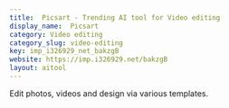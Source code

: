 ```yaml
---
title:  Picsart - Trending AI tool for Video editing
display_name:  Picsart
category: Video editing
category_slug: video-editing
key: imp_i326929_net_bakzgB
website: https://imp.i326929.net/bakzgB
layout: aitool
---
```


Edit photos, videos and design via various templates.
